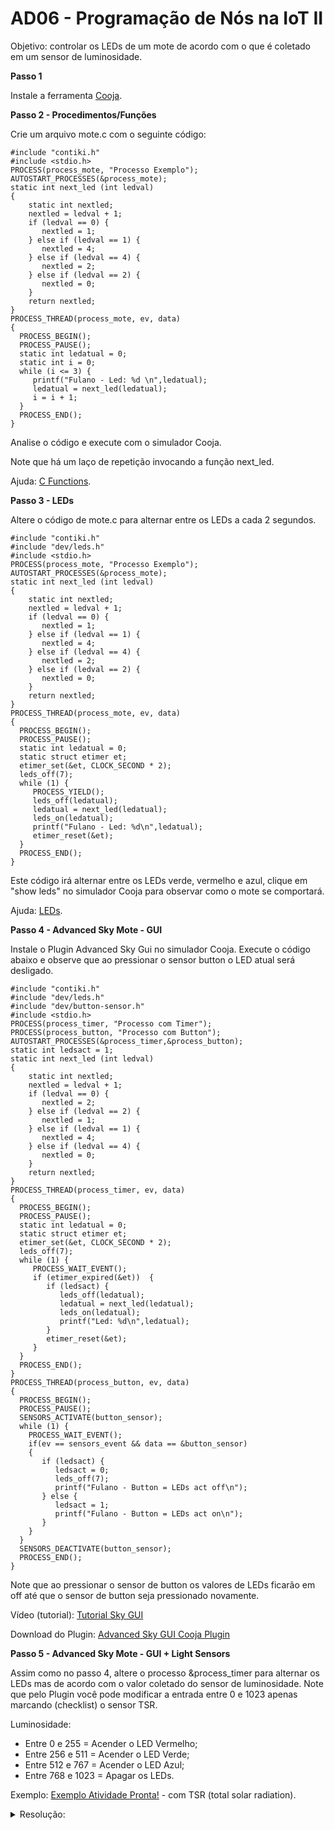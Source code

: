# AD06 - Programação de Nós na IoT II

Objetivo: controlar os LEDs de um mote de acordo com o que é coletado em um sensor de luminosidade.

**Passo 1**

Instale a ferramenta [Cooja](https://docs.contiki-ng.org/en/develop/doc/tutorials/Running-Contiki-NG-in-Cooja.html).

**Passo 2 - Procedimentos/Funções**

Crie um arquivo mote.c com o seguinte código:

```
#include "contiki.h"
#include <stdio.h>
PROCESS(process_mote, "Processo Exemplo");
AUTOSTART_PROCESSES(&process_mote);
static int next_led (int ledval)
{
    static int nextled;
    nextled = ledval + 1;
    if (ledval == 0) {
       nextled = 1;
    } else if (ledval == 1) {
       nextled = 4;
    } else if (ledval == 4) {
       nextled = 2;
    } else if (ledval == 2) {
       nextled = 0;
    }
    return nextled;
}
PROCESS_THREAD(process_mote, ev, data)
{
  PROCESS_BEGIN();
  PROCESS_PAUSE();
  static int ledatual = 0;
  static int i = 0;
  while (i <= 3) {
     printf("Fulano - Led: %d \n",ledatual);
     ledatual = next_led(ledatual);
     i = i + 1;
  }
  PROCESS_END();
}
```

Analise o código e execute com o simulador Cooja.

Note que há um laço de repetição invocando a função next_led.

Ajuda: [C Functions](https://www.programiz.com/c-programming/c-functions).

**Passo 3 - LEDs**

Altere o código de mote.c para alternar entre os LEDs a cada 2 segundos.

```
#include "contiki.h"
#include "dev/leds.h"
#include <stdio.h>
PROCESS(process_mote, "Processo Exemplo");
AUTOSTART_PROCESSES(&process_mote);
static int next_led (int ledval)
{
    static int nextled;
    nextled = ledval + 1;
    if (ledval == 0) {
       nextled = 1;
    } else if (ledval == 1) {
       nextled = 4;
    } else if (ledval == 4) {
       nextled = 2;
    } else if (ledval == 2) {
       nextled = 0;
    }
    return nextled;
}
PROCESS_THREAD(process_mote, ev, data)
{
  PROCESS_BEGIN();
  PROCESS_PAUSE();
  static int ledatual = 0;
  static struct etimer et;
  etimer_set(&et, CLOCK_SECOND * 2);
  leds_off(7);
  while (1) {
     PROCESS_YIELD();
     leds_off(ledatual);
     ledatual = next_led(ledatual);
     leds_on(ledatual);
     printf("Fulano - Led: %d\n",ledatual);
     etimer_reset(&et);
  }
  PROCESS_END();
}
```

Este código irá alternar entre os LEDs verde, vermelho e azul, clique em "show leds" no simulador Cooja para observar como o mote se comportará.

Ajuda: [LEDs](https://github.com/contiki-os/contiki/wiki/Input-and-output#LEDs).

**Passo 4 - Advanced Sky Mote - GUI**

Instale o Plugin Advanced Sky Gui no simulador Cooja. Execute o código abaixo e observe que ao pressionar o sensor button o LED atual será desligado.

```
#include "contiki.h"
#include "dev/leds.h"
#include "dev/button-sensor.h"
#include <stdio.h>
PROCESS(process_timer, "Processo com Timer");
PROCESS(process_button, "Processo com Button");
AUTOSTART_PROCESSES(&process_timer,&process_button);
static int ledsact = 1;
static int next_led (int ledval)
{
    static int nextled;
    nextled = ledval + 1;
    if (ledval == 0) {
       nextled = 2;
    } else if (ledval == 2) {
       nextled = 1;
    } else if (ledval == 1) {
       nextled = 4;
    } else if (ledval == 4) {
       nextled = 0;
    }
    return nextled;
}
PROCESS_THREAD(process_timer, ev, data)
{
  PROCESS_BEGIN();
  PROCESS_PAUSE();
  static int ledatual = 0;
  static struct etimer et;
  etimer_set(&et, CLOCK_SECOND * 2);
  leds_off(7);
  while (1) {
     PROCESS_WAIT_EVENT();
     if (etimer_expired(&et))  {
        if (ledsact) {
           leds_off(ledatual);
           ledatual = next_led(ledatual);
           leds_on(ledatual);
           printf("Led: %d\n",ledatual);
        }
        etimer_reset(&et);
     }
  }
  PROCESS_END();
}
PROCESS_THREAD(process_button, ev, data)
{
  PROCESS_BEGIN();
  PROCESS_PAUSE();
  SENSORS_ACTIVATE(button_sensor);
  while (1) {
    PROCESS_WAIT_EVENT();
    if(ev == sensors_event && data == &button_sensor)
    {
       if (ledsact) {
          ledsact = 0;
          leds_off(7);
          printf("Fulano - Button = LEDs act off\n");
       } else {
          ledsact = 1;
          printf("Fulano - Button = LEDs act on\n");
       }
    }
  }
  SENSORS_DEACTIVATE(button_sensor);
  PROCESS_END();
}
```

Note que ao pressionar o sensor de button os valores de LEDs ficarão em off até que o sensor de button seja pressionado novamente.

Vídeo (tutorial): [Tutorial Sky GUI](https://www.youtube.com/watch?v=XOYySNCEqHg)

Download do Plugin: [Advanced Sky GUI Cooja Plugin](https://github.com/marioros/advanced-sky-gui-cooja-plugin)

**Passo 5 - Advanced Sky Mote - GUI + Light Sensors**

Assim como no passo 4, altere o processo &process_timer para alternar os LEDs mas de acordo com o valor coletado do sensor de luminosidade. Note que pelo Plugin você pode modificar a entrada entre 0 e 1023 apenas marcando (checklist) o sensor TSR.

Luminosidade:
- Entre 0 e 255 = Acender o LED Vermelho;
- Entre 256 e 511 = Acender o LED Verde;
- Entre 512 e 767 = Acender o LED Azul;
- Entre 768 e 1023 = Apagar os LEDs.

Exemplo: [Exemplo Atividade Pronta!](https://www.youtube.com/watch?v=Ech5lGLZCAQ) - com TSR (total solar radiation). 

<details><summary>Resolução:</summary>

Resolução por [Taylor Sobjak](https://www.linkedin.com/in/taylorsobjak/)

[mote.c](mote.c)

[Contiki - Cooja - Atividade SkyGui](https://www.youtube.com/watch?v=8BuNYoV0pHM)

